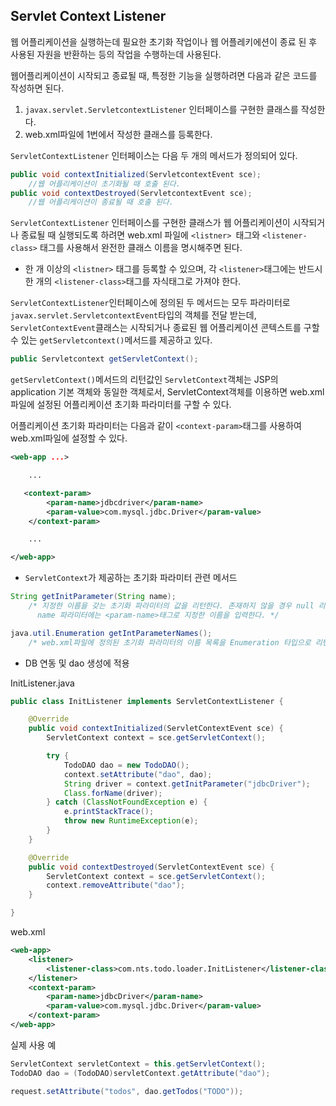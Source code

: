 ## Servlet Context Listener

웹 어플리케이션을 실행하는데 필요한 초기화 작업이나 웹 어플레키에션이 종료 된 후 사용된 자원을 반환하는 등의 작업을 수행하는데 사용된다.



웹어플리케이션이 시작되고 종료될 때, 특정한 기능을 실행하려면 다음과 같은 코드를 작성하면 된다.



1. `javax.servlet.ServletcontextListener` 인터페이스를 구현한 클래스를 작성한다.
2. web.xml파일에 1번에서 작성한 클래스를 등록한다.



`ServletContextListener` 인터페이스는 다음 두 개의 메서드가 정의되어 있다.

```java
public void contextInitialized(ServletcontextEvent sce); 
    //웹 어플리케이션이 초기화될 때 호출 된다.
public void contextDestroyed(ServletcontextEvent sce); 
    //웹 어플리케이션이 종료될 때 호출 된다.
```



`ServletContextListener` 인터페이스를 구현한 클래스가 웹 어플리케이션이 시작되거나 종료될 때 실행되도록 하려면 web.xml 파일에 `<listner> `태그와 `<listener-class>` 태그를 사용해서 완전한 클래스 이름을 명시해주면 된다.

- 한 개 이상의 `<listner>` 태그를 등록할 수 있으며, 각 `<listener>`태그에는 반드시 한 개의 `<listener-class>`태그를 자식태그로 가져야 한다.



`ServletContextListener`인터페이스에 정의된 두 메서드는 모두 파라미터로 `javax.servlet.ServletcontextEvent`타입의 객체를 전달 받는데, `ServletContextEvent`클래스는 시작되거나 종료된 웹 어플리케이션 콘텍스트를 구할 수 있는 `getServletcontext()`메서드를 제공하고 있다.



```java
public Servletcontext getServletContext();
```

`getServletContext()`메서드의 리턴값인 `ServletContext`객체는 JSP의 application 기본 객체와 동일한 객체로서, ServletContext객체를 이용하면 web.xml파일에 설정된 어플리케이션 초기화 파라미터를 구할 수 있다.



어플리케이션 초기화 파라미터는 다음과 같이 `<context-param>`태그를 사용하여 web.xml파일에 설정할 수 있다.

```xml
<web-app ...>

    ...

   <context-param>
        <param-name>jdbcdriver</param-name>
        <param-value>com.mysql.jdbc.Driver</param-value>
    </context-param>

    ...

</web-app>

```



- `ServletContext`가 제공하는 초기화 파라미터 관련 메서드

```java
String getInitParameter(String name);
	/* 지정한 이름을 갖는 초기화 파라미터의 값을 리턴한다. 존재하지 않을 경우 null 리턴.
	  name 파라미터에는 <param-name>태그로 지정한 이름을 입력한다. */

java.util.Enumeration getIntParameterNames();
	/* web.xml파일에 정의된 초기화 파라미터의 이름 목록을 Enumeration 타입으로 리턴. */
```





- DB 연동 및 dao 생성에 적용



InitListener.java

```java
public class InitListener implements ServletContextListener {

	@Override
	public void contextInitialized(ServletContextEvent sce) {
		ServletContext context = sce.getServletContext();

		try {
			TodoDAO dao = new TodoDAO();
			context.setAttribute("dao", dao);
			String driver = context.getInitParameter("jdbcDriver");
			Class.forName(driver);
		} catch (ClassNotFoundException e) {
			e.printStackTrace();
			throw new RuntimeException(e);
		}
	}

	@Override
	public void contextDestroyed(ServletContextEvent sce) {
		ServletContext context = sce.getServletContext();
		context.removeAttribute("dao");
	}

}
```



web.xml

```xml
<web-app>
	<listener>
		<listener-class>com.nts.todo.loader.InitListener</listener-class>
	</listener>
	<context-param>
		<param-name>jdbcDriver</param-name>
		<param-value>com.mysql.jdbc.Driver</param-value>
	</context-param>
</web-app>

```



실제 사용 예

```java
ServletContext servletContext = this.getServletContext();
TodoDAO dao = (TodoDAO)servletContext.getAttribute("dao");

request.setAttribute("todos", dao.getTodos("TODO"));
```

